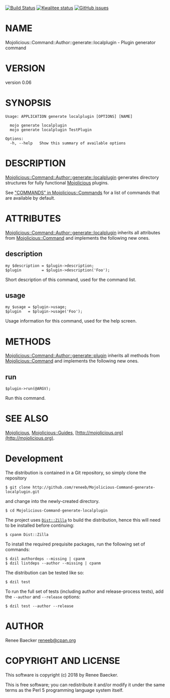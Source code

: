 [![Build Status](https://travis-ci.org/reneeb/Mojolicious-Command-generate-localplugin.svg?branch=master)](https://travis-ci.org/reneeb/Mojolicious-Command-generate-localplugin)
[![Kwalitee status](http://cpants.cpanauthors.org/dist/Mojolicious-Command-generate-localplugin.png)](https://cpants.cpanauthors.org/dist/Mojolicious-Command-generate-localplugin)
[![GitHub issues](https://img.shields.io/github/issues/reneeb/Mojolicious-Command-generate-localplugin.svg)](https://github.com/reneeb/Mojolicious-Command-generate-localplugin/issues)

# NAME

Mojolicious::Command::Author::generate::localplugin - Plugin generator command

# VERSION

version 0.06

# SYNOPSIS

    Usage: APPLICATION generate localplugin [OPTIONS] [NAME]

      mojo generate localplugin
      mojo generate localplugin TestPlugin

    Options:
      -h, --help   Show this summary of available options

# DESCRIPTION

[Mojolicious::Command::Author::generate::localplugin](https://metacpan.org/pod/Mojolicious%3A%3ACommand%3A%3AAuthor%3A%3Agenerate%3A%3Alocalplugin) generates directory structures for
fully functional [Mojolicious](https://metacpan.org/pod/Mojolicious) plugins.

See ["COMMANDS" in Mojolicious::Commands](https://metacpan.org/pod/Mojolicious%3A%3ACommands#COMMANDS) for a list of commands that are
available by default.

# ATTRIBUTES

[Mojolicious::Command::Author::generate::localplugin](https://metacpan.org/pod/Mojolicious%3A%3ACommand%3A%3AAuthor%3A%3Agenerate%3A%3Alocalplugin) inherits all attributes from
[Mojolicious::Command](https://metacpan.org/pod/Mojolicious%3A%3ACommand) and implements the following new ones.

## description

    my $description = $plugin->description;
    $plugin         = $plugin->description('Foo');

Short description of this command, used for the command list.

## usage

    my $usage = $plugin->usage;
    $plugin   = $plugin->usage('Foo');

Usage information for this command, used for the help screen.

# METHODS

[Mojolicious::Command::Author::generate::plugin](https://metacpan.org/pod/Mojolicious%3A%3ACommand%3A%3AAuthor%3A%3Agenerate%3A%3Aplugin) inherits all methods from
[Mojolicious::Command](https://metacpan.org/pod/Mojolicious%3A%3ACommand) and implements the following new ones.

## run

    $plugin->run(@ARGV);

Run this command.

# SEE ALSO

[Mojolicious](https://metacpan.org/pod/Mojolicious), [Mojolicious::Guides](https://metacpan.org/pod/Mojolicious%3A%3AGuides), [http://mojolicious.org](http://mojolicious.org).



# Development

The distribution is contained in a Git repository, so simply clone the
repository

```
$ git clone http://github.com/reneeb/Mojolicious-Command-generate-localplugin.git
```

and change into the newly-created directory.

```
$ cd Mojolicious-Command-generate-localplugin
```

The project uses [`Dist::Zilla`](https://metacpan.org/pod/Dist::Zilla) to
build the distribution, hence this will need to be installed before
continuing:

```
$ cpanm Dist::Zilla
```

To install the required prequisite packages, run the following set of
commands:

```
$ dzil authordeps --missing | cpanm
$ dzil listdeps --author --missing | cpanm
```

The distribution can be tested like so:

```
$ dzil test
```

To run the full set of tests (including author and release-process tests),
add the `--author` and `--release` options:

```
$ dzil test --author --release
```

# AUTHOR

Renee Baecker <reneeb@cpan.org>

# COPYRIGHT AND LICENSE

This software is copyright (c) 2018 by Renee Baecker.

This is free software; you can redistribute it and/or modify it under
the same terms as the Perl 5 programming language system itself.

